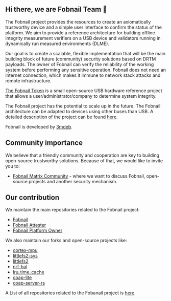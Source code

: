 ## Hi there, we are Fobnail Team 👋

The Fobnail project provides the resources to create an axiomatically
trustworthy device and a simple user interface to confirm the status of the
platform. We aim to provide a reference architecture for building
offline integrity measurement verifiers on a USB device and validators running
in dynamically run measured environments (DLME).

Our goal is to create a scalable, flexible implementation that will be the main
building block of future (community) security solutions based on DRTM payloads.
The owner of Fobnail can verify the reliability of the working system before
performing any sensitive operation. Fobnail does not need an internet
connection, which makes it immune to network stack attacks and remote
infrastructure.

[The Fobnail Token](https://fobnail.3mdeb.com/fobnail_token/) is a small
open-source USB hardware reference project that allows a
user/administrator/company to determine system integrity.

The Fobnail project has the potential to scale up in the future. The Fobnail
architecture can be adapted to devices using other buses than USB.
A detailed description of the project can be found
[here](https://fobnail.3mdeb.com/).

Fobnail is developed by [3mdeb](https://github.com/3mdeb).

## Community importance

We believe that a friendly community and cooperation are key to building
open-source trustworthy solutions. Because of that, we would like to invite you
to:

* [Fobnail Matrix Community](https://matrix.to/#/#fobnail:matrix.org) - where we
  want to discuss Fobnail, open-source projects and another security mechanism.

## Our contribution

We maintain the main repositories related to the Fobnail project:

* [Fobnail](https://github.com/fobnail/fobnail)
* [Fobnail Attester](https://github.com/fobnail/fobnail-attester)
* [Fobnail Platform Owner](https://github.com/fobnail/fobnail-platform-owner)

We also maintain our forks and open-source projects like:

* [cortex-mpu](https://github.com/fobnail/cortex-mpu)
* [littlefs2-sys](https://github.com/fobnail/littlefs2-sys)
* [littlefs2](https://github.com/fobnail/littlefs2)
* [nrf-hal](https://github.com/fobnail/nrf-hal)
* [lru_time_cache](https://github.com/fobnail/lru_time_cache)
* [coap-lite](https://github.com/fobnail/coap-lite)
* [coap-server-rs](https://github.com/fobnail/coap-server-rs)

A List of all repositories related to the Fobanail project is
[here](https://github.com/orgs/fobnail/repositories).
